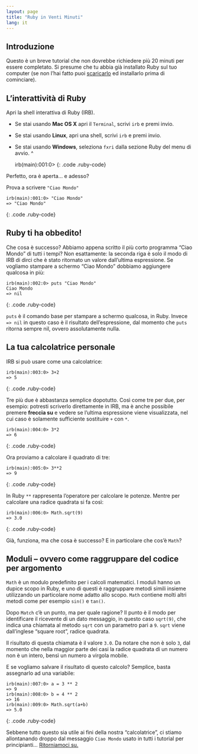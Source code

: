 ```yaml
---
layout: page
title: "Ruby in Venti Minuti"
lang: it
---
```


## Introduzione

Questo è un breve tutorial che non dovrebbe richiedere più 20 minuti per
essere completato. Si presume che tu abbia già installato Ruby sul tuo
computer (se non l’hai fatto puoi [scaricarlo](/it/downloads/) ed
installarlo prima di cominciare).

## L’interattività di Ruby

Apri la shell interattiva di Ruby (IRB).

* Se stai usando **Mac OS X** apri il `Terminal`, scrivi `irb` e premi
  invio.
* Se stai usando **Linux**, apri una shell, scrivi `irb` e premi invio.
* Se stai usando **Windows**, seleziona `fxri` dalla sezione Ruby del
  menu di avvio.
^

    irb(main):001:0>
{: .code .ruby-code}

Perfetto, ora è aperta… e adesso?

Prova a scrivere `"Ciao Mondo"`

    irb(main):001:0> "Ciao Mondo"
    => "Ciao Mondo"
{: .code .ruby-code}

## Ruby ti ha obbedito!

Che cosa è successo? Abbiamo appena scritto il più corto programma “Ciao
Mondo” di tutti i tempi? Non esattamente: la seconda riga è solo il modo
di IRB di dirci che è stato ritornato un valore dall’ultima espressione.
Se vogliamo stampare a schermo “Ciao Mondo” dobbiamo aggiungere qualcosa
in più:

    irb(main):002:0> puts "Ciao Mondo" 
    Ciao Mondo 
    => nil
{: .code .ruby-code}

`puts` è il comando base per stampare a schermo qualcosa, in Ruby.
Invece `=> nil` in questo caso è il risultato dell’espressione, dal
momento che `puts` ritorna sempre nil, ovvero assolutamente nulla.

## La tua calcolatrice personale

IRB si può usare come una calcolatrice:

    irb(main):003:0> 3+2
    => 5
{: .code .ruby-code}

Tre più due è abbastanza semplice dopotutto. Così come tre per due, per
esempio: potresti scriverlo direttamente in IRB, ma è anche possibile
premere **freccia su** e vedere se l’ultima espressione viene
visualizzata, nel cui caso è solamente sufficiente sostituire `+` con
`*`.

    irb(main):004:0> 3*2
    => 6
{: .code .ruby-code}

Ora proviamo a calcolare il quadrato di tre:

    irb(main):005:0> 3**2
    => 9
{: .code .ruby-code}

In Ruby `**` rappresenta l’operatore per calcolare le potenze. Mentre
per calcolare una radice quadrata si fa così:

    irb(main):006:0> Math.sqrt(9)
    => 3.0
{: .code .ruby-code}

Già, funziona, ma che cosa è successo? E in particolare che cos’è
`Math`?

## Moduli – ovvero come raggruppare del codice per argomento

`Math` è un modulo predefinito per i calcoli matematici. I moduli hanno
un dupice scopo in Ruby, e uno di questi è raggruppare metodi simili
insieme utilizzando un particolare nome adatto allo scopo. `Math`
contiene molti altri metodi come per esempio `sin()` e `tan()`.

Dopo `Match` c’è un punto, ma per quale ragione? Il punto è il modo per
identificare il ricevente di un dato messaggio, in questo caso
`sqrt(9)`, che indica una chiamata al metodo `sqrt` con un parametro
pari a `9`. `sqrt` viene dall’inglese “square root”, radice quadrata.

Il risultato di questa chiamata è il valore `3.0`. Da notare che non è
solo `3`, dal momento che nella maggior parte dei casi la radice
quadrata di un numero non è un intero, bensì un numero a virgola mobile.

E se vogliamo salvare il risultato di questo calcolo? Semplice, basta
assegnarlo ad una variabile:

    irb(main):007:0> a = 3 ** 2
    => 9
    irb(main):008:0> b = 4 ** 2
    => 16
    irb(main):009:0> Math.sqrt(a+b)
    => 5.0
{: .code .ruby-code}

Sebbene tutto questo sia utile ai fini della nostra “calcolatrice”, ci
stiamo allontanando droppo dal messaggio `Ciao Mondo` usato in tutti i
tutorial per principianti… [Ritorniamoci su.](2/)

